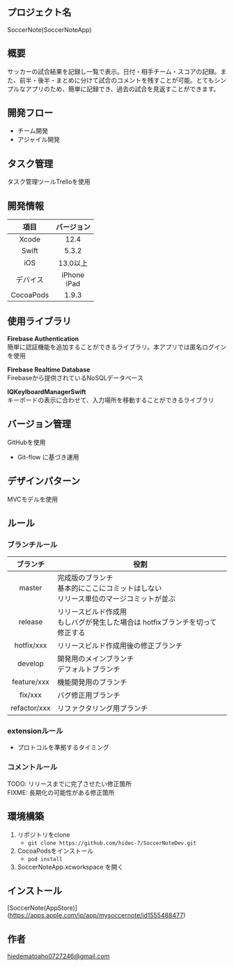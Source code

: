 ## プロジェクト名
SoccerNote(SoccerNoteApp)

## 概要
サッカーの試合結果を記録し一覧で表示。日付・相手チーム・スコアの記録。また、前半・後半・まとめに分けて試合のコメントを残すことが可能。とてもシンプルなアプリのため、簡単に記録でき、過去の試合を見返すことができます。

## 開発フロー
- チーム開発
- アジャイル開発

## タスク管理
タスク管理ツールTrelloを使用

## 開発情報
|  項目  |  バージョン  |
| :---: | :---: |
|  Xcode  |12.4|
|  Swift  | 5.3.2|
|  iOS  |  13.0以上  |
|  デバイス  |  iPhone<br>iPad |
|  CocoaPods  |  1.9.3  |


## 使用ライブラリ
**Firebase Authentication**  
簡単に認証機能を追加することができるライブラリ。本アプリでは匿名ログインを使用

**Firebase Realtime Database**  
Firebaseから提供されているNoSQLデータベース

**IQKeyIboardManagerSwift**  
キーボードの表示に合わせて、入力場所を移動することができるライブラリ

## バージョン管理
GitHubを使用
- Git-flow に基づき運用

## デザインパターン
MVCモデルを使用

## ルール
### ブランチルール

|  ブランチ  | 役割  |
| :---: | --- |
|  master  |完成版のブランチ<br>基本的にここにコミットはしない<br>リリース単位のマージコミットが並ぶ|
|  release |リリースビルド作成用<br>もしバグが発生した場合は hotfixブランチを切って修正する|
|  hotfix/xxx  |  リリースビルド作成用後の修正ブランチ |
|  develop  |  開発用のメインブランチ<br>デフォルトブランチ |
|  feature/xxx  |  機能開発用のブランチ |
|  fix/xxx  |  バグ修正用ブランチ  |
|  refactor/xxx  |  リファクタリング用ブランチ  |

### extensionルール  
- プロトコルを準拠するタイミング

### コメントルール
TODO: リリースまでに完了させたい修正箇所  
FIXME: 長期化の可能性がある修正箇所  


## 環境構築
1. リポジトリをclone
    -  `git clone https://github.com/hidec-7/SoccerNoteDev.git` 
2. CocoaPodsをインストール
    -  `pod install`   
3. SoccerNoteApp.xcworkspace を開く  


## インストール
[SoccerNote(AppStore)]
(https://apps.apple.com/jp/app/mysoccernote/id1555488477)

## 作者
hiedematoaho0727246@gmail.com
